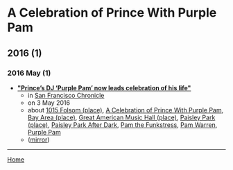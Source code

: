 # A Celebration of Prince With Purple Pam

## 2016 (1)

### 2016 May (1)

 - [**"Prince’s DJ ‘Purple Pam’ now leads celebration of his life"**](https://www.sfchronicle.com/music/article/Prince-s-DJ-Purple-Pam-now-leads-7391150.php)
    - in [San Francisco Chronicle](../../publications/p-t/san-francisco-chronicle/index.md)
    - on 3 May 2016
    - about [1015 Folsom (place)](../../topics/place/1015-folsom/index.md), [A Celebration of Prince With Purple Pam](../../topics/a-celebration-of-prince-with-purple-pam/index.md), [Bay Area (place)](../../topics/place/bay-area/index.md), [Great American Music Hall (place)](../../topics/place/great-american-music-hall/index.md), [Paisley Park (place)](../../topics/place/paisley-park/index.md), [Paisley Park After Dark](../../topics/paisley-park-after-dark/index.md), [Pam the Funkstress](../../topics/pam-the-funkstress/index.md), [Pam Warren](../../topics/pam-warren/index.md), [Purple Pam](../../topics/purple-pam/index.md)
    - ([mirror](https://web.archive.org/web/*/https://www.sfchronicle.com/music/article/Prince-s-DJ-Purple-Pam-now-leads-7391150.php))

----

[Home](../index.md)
